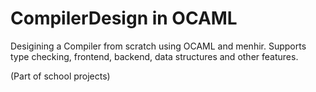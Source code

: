 # CompilerDesign in OCAML

Desigining a Compiler from scratch using OCAML and menhir.
Supports type checking, frontend, backend, data structures and other features.

(Part of school projects)

